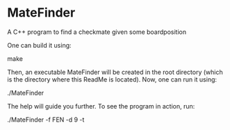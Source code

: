 # MateFinder
A C++ program to find a checkmate given some boardposition

One can build it using:

make

Then, an executable MateFinder will be created in the root directory (which is the directory where this ReadMe is located). Now, one can run it using:

./MateFinder

The help will guide you further. To see the program in action, run:

./MateFinder -f FEN -d 9 -t
